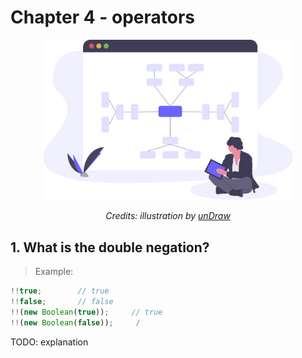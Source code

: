 # Chapter 4 - operators

<div align="center">
  <img src="assets/undraw_mind_map_cwng.svg" alt="Logical operators" width="400"/>
  <br>
  <p>
    <em>Credits: illustration by <a href="https://undraw.co/">unDraw</a></em>
  </p>
</div>

## 1. What is the double negation?

> Example:
```js
!!true;        // true
!!false;       // false
!!(new Boolean(true));     // true
!!(new Boolean(false));     /
```

TODO: explanation
